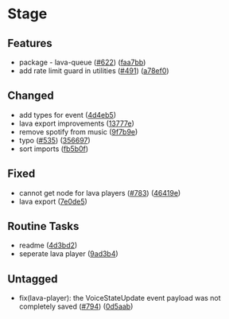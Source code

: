 # Stage

## Features

- package - lava-queue ([#622](https://github.com/oceanroleplay/discord.ts/issues/622)) ([faa7bb](https://github.com/oceanroleplay/discord.ts/commit/faa7bb982974286736cedddfff3c679ddaffefb3))
- add rate limit guard in utilities ([#491](https://github.com/oceanroleplay/discord.ts/issues/491)) ([a78ef0](https://github.com/oceanroleplay/discord.ts/commit/a78ef08f90b2075efe967ca6b5900984976398e9))

## Changed

- add types for event ([4d4eb5](https://github.com/oceanroleplay/discord.ts/commit/4d4eb5b3758c330035c708f29f2c95691fe0e2ac))
- lava export improvements ([13777e](https://github.com/oceanroleplay/discord.ts/commit/13777e25dbbc65ff509dc089574e66b874f53315))
- remove spotify from music ([9f7b9e](https://github.com/oceanroleplay/discord.ts/commit/9f7b9efac78e52743dbc10720ef56b3cc3a67499))
- typo ([#535](https://github.com/oceanroleplay/discord.ts/issues/535)) ([356697](https://github.com/oceanroleplay/discord.ts/commit/356697e0af3e8db832d80d38d671f7e75eae68aa))
- sort imports ([fb5b0f](https://github.com/oceanroleplay/discord.ts/commit/fb5b0f82661313a4e9e6638db71670a7fb524ac2))

## Fixed

- cannot get node for lava players ([#783](https://github.com/oceanroleplay/discord.ts/issues/783)) ([46419e](https://github.com/oceanroleplay/discord.ts/commit/46419ea30019a05aa60ad80582c3bc44f4091b3a))
- lava export ([7e0de5](https://github.com/oceanroleplay/discord.ts/commit/7e0de583a57b01b53f08ccbfdad4b01e0b182ba0))

## Routine Tasks

- readme ([4d3bd2](https://github.com/oceanroleplay/discord.ts/commit/4d3bd2a10370013b6f3e9f7e5ad2773dc341305b))
- seperate lava player ([9ad3b4](https://github.com/oceanroleplay/discord.ts/commit/9ad3b4c3fcac0f23b4a6bf998d3cd413092f7cff))

## Untagged

- fix(lava-player): the VoiceStateUpdate event payload was not completely saved ([#794](https://github.com/oceanroleplay/discord.ts/issues/794)) ([0d5aab](https://github.com/oceanroleplay/discord.ts/commit/0d5aab524782fdf5d21007ec7c228f619beb68cb))
